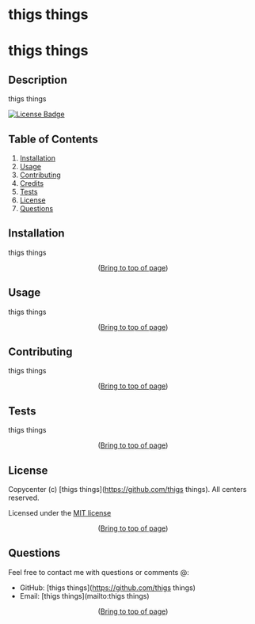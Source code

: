 <p id="bringToTop"></p>
  
  # thigs things
  
  # thigs things

  ## Description
  thigs things

  [![License Badge](https://img.shields.io/badge/license-MIT-success?style=plastic)](https://choosealicense.com/licenses/mit/)
  
  
  ## Table of Contents
  1. [Installation](#installation)
  2. [Usage](#usage)
  3. [Contributing](#contributing)
  4. [Credits](#credits)
  5. [Tests](#tests)
  6. [License](#license)
  7. [Questions](#questions)
  
  ## Installation
  thigs things
  <p align="center">(<a href="#bringToTop">Bring to top of page</a>)</p>

  ## Usage
  thigs things
  <p align="center">(<a href="#bringToTop">Bring to top of page</a>)</p>

  ## Contributing
  thigs things
  <p align="center">(<a href="#bringToTop">Bring to top of page</a>)</p>

  ## Tests
  thigs things
  <p align="center">(<a href="#bringToTop">Bring to top of page</a>)</p>

  ## License
  Copycenter (c) [thigs things](https://github.com/thigs things). All centers reserved. 
  
Licensed under the [MIT license](https://choosealicense.com/licenses/mit/)
  <p align="center">(<a href="#bringToTop">Bring to top of page</a>)</p>

  ## Questions
  Feel free to contact me with questions or comments @:
  - GitHub: [thigs things](https://github.com/thigs things)
  - Email: [thigs things](mailto:thigs things)
  <p align="center">(<a href="#bringToTop">Bring to top of page</a>)</p>
  